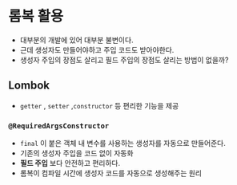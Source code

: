 # 롬복 활용

- 대부분의 개발에 있어 대부분 불변이다.
- 근데 생성자도 만들어야하고 주입 코드도 받아야한다.
- 생성자 주입의 장점도 살리고 필드 주입의 장점도 살리는 방법이 없을까?

## Lombok

- `getter` , `setter` ,`constructor` 등 편리한 기능을 제공

### `@RequiredArgsConstructor`

- `final` 이 붙은 객체 내 변수를 사용하는 생성자를 자동으로 만들어준다.
- 기존의 생성자 주입을 코드 없이 자동화
- **필드 주입** 보다 안전하고 편리하다.
- 롬복이 컴파일 시간에 생성자 코드를 자동으로 생성해주는 원리